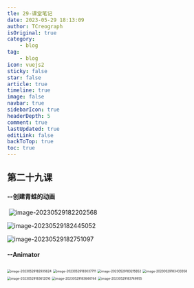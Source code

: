 ```yaml
---
tle: 29-课堂笔记
date: 2023-05-29 18:13:09
author: TCreograph
isOriginal: true
category:
    - blog
tag:
    - blog
icon: vuejs2
sticky: false
star: false
article: true
timeline: true
image: false
navbar: true
sidebarIcon: true
headerDepth: 5
comment: true
lastUpdated: true
editLink: false
backToTop: true
toc: true
---
```


## 第二十九课

#### --创建青蛙的动画

​		![image-20230529182202568](./notes-class29.assets/image-20230529182202568.png)

![image-20230529182445052](./notes-class29.assets/image-20230529182445052.png)

![image-20230529182751097](./notes-class29.assets/image-20230529182751097.png)

#### --Animator

<img src="./notes-class29.assets/image-20230529182935624.png" alt="image-20230529182935624" style="zoom: 50%;" />

<img src="./notes-class29.assets/image-20230529183037711.png" alt="image-20230529183037711" style="zoom: 50%;" />

<img src="./notes-class29.assets/image-20230529183215652.png" alt="image-20230529183215652" style="zoom: 50%;" />

<img src="./notes-class29.assets/image-20230529183433358.png" alt="image-20230529183433358" style="zoom: 50%;" />

<img src="./notes-class29.assets/image-20230529183612016.png" alt="image-20230529183612016" style="zoom:50%;" />

<img src="./notes-class29.assets/image-20230529183644744.png" alt="image-20230529183644744" style="zoom:50%;" />

<img src="./notes-class29.assets/image-20230529183749955.png" alt="image-20230529183749955" style="zoom:50%;" />
